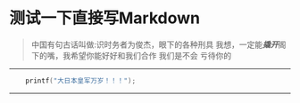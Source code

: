 # 测试一下直接写Markdown

> 中国有句古话叫做:识时务者为俊杰，眼下的各种刑具
  我想，一定能***撬开***阁下的嘴，我希望你能好好和我们合作
  我们是不会 亏待你的

 ---

```c
	printf("大日本皇军万岁！！！");
```

---



